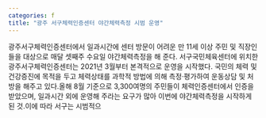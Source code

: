 ```yaml
---
categories: f
title: "광주 서구체력인증센터 야간체력측정 시범 운영"
---
```

광주서구체력인증센터에서 일과시간에 센터 방문이 어려운 만 11세 이상 주민 및 직장인들을 대상으로 매달 셋째주 수요일 야간체력측정을 해 준다. 서구국민체육센터에 위치한 광주서구체력인증센터는 2021년 3월부터 본격적으로 운영을 시작했다. 국민의 체력 및 건강증진에 목적을 두고 체력상태를 과학적 방법에 의해 측정·평가하여 운동상담 및 처방을 해주고 있다.올해 8월 기준으로 3,300여명의 주민들이 체력인증센터에서 인증을 받았으며, 일과시간 외에 운영해 주라는 요구가 많아 이번에 야간체력측정을 시작하게 된 것.이에 따라 서구는 시범적으